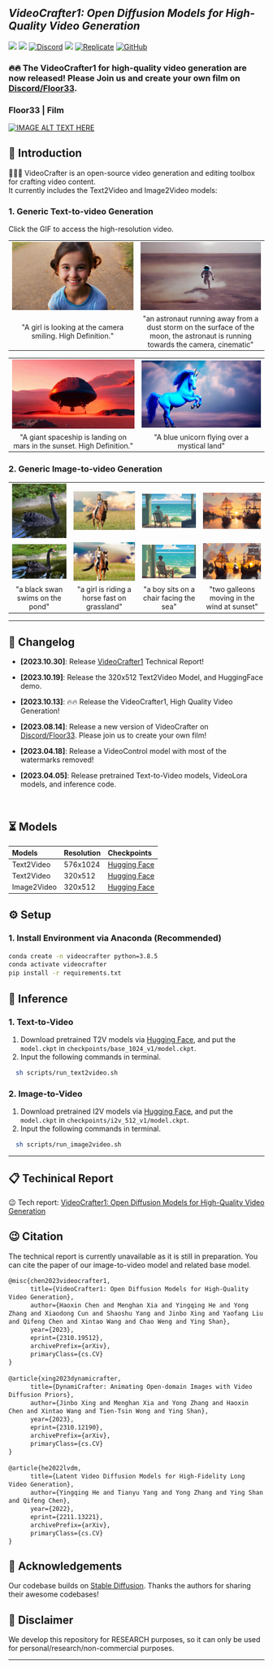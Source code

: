 
## ___***VideoCrafter1: Open Diffusion Models for High-Quality Video Generation***___

<a href='https://ailab-cvc.github.io/videocrafter/'><img src='https://img.shields.io/badge/Project-Page-green'></a> 
<a href='https://arxiv.org/abs/2310.19512'><img src='https://img.shields.io/badge/Technique-Report-red'></a> 
[![Discord](https://dcbadge.vercel.app/api/server/rrayYqZ4tf?style=flat)](https://discord.gg/rrayYqZ4tf)
<a href='https://huggingface.co/spaces/VideoCrafter/VideoCrafter'><img src='https://img.shields.io/badge/%F0%9F%A4%97%20Hugging%20Face-Model-blue'></a>
[![Replicate](https://replicate.com/cjwbw/videocrafter/badge)](https://replicate.com/cjwbw/videocrafter)
[![GitHub](https://img.shields.io/github/stars/VideoCrafter/VideoCrafter?style=social)](https://github.com/VideoCrafter/VideoCrafter)


### 🔥🔥 The VideoCrafter1 for high-quality video generation are now released!  Please Join us and create your own film on [Discord/Floor33](https://discord.gg/rrayYqZ4tf).

### Floor33 | Film
 [![IMAGE ALT TEXT HERE](https://img.youtube.com/vi/4MbTNYug1wo/0.jpg)](https://www.youtube.com/watch?v=4MbTNYug1wo)
 
## 🔆 Introduction


🤗🤗🤗 VideoCrafter is an open-source video generation and editing toolbox for crafting video content.   
It currently includes the Text2Video and Image2Video models:

### 1. Generic Text-to-video Generation
Click the GIF to access the high-resolution video.

<table class="center">
  <td><a href="https://github.com/AILab-CVC/VideoCrafter/assets/18735168/814f9cfe-5e4c-4d6c-be4c-c378cf4216c7"><img src=assets/t2v/agirl.gif width="320"></td>
  <td><a href="https://github.com/AILab-CVC/VideoCrafter/assets/18735168/f89af8d2-2ac4-4726-98cc-4ff322ed4cf3"><img src=assets/t2v/astronaut.gif width="320"></td>
  <tr>
  <td style="text-align:center;" width="320">"A girl is looking at the camera smiling. High Definition."</td>
  <td style="text-align:center;" width="320">"an astronaut running away from a dust storm on the surface of the  moon, the astronaut is running towards the camera, cinematic"</td>
  <tr>
</table >

<table class="center">
  <td><a href="https://github.com/AILab-CVC/VideoCrafter/assets/18735168/232ef312-be08-4d73-8fd7-f367952c9410"><img src=assets/t2v/spaceship.gif width="320"></td>
  <td><a href="https://github.com/AILab-CVC/VideoCrafter/assets/18735168/7aa3977c-dc71-45ce-bfe2-449368dc1c9f"><img src=assets/t2v/unicorn.gif width="320"></td>
  <tr>
  <td style="text-align:center;" width="320">"A giant spaceship is landing on mars in the sunset. High Definition."</td>
  <td style="text-align:center;" width="320">"A blue unicorn flying over a mystical land"</td>
  <tr>
</table >

### 2. Generic Image-to-video Generation

<table class="center">
  <td><img src=assets/i2v/input/blackswan.png width="170"></td>
  <td><img src=assets/i2v/input/horse.png width="170"></td>
  <td><img src=assets/i2v/input/chair.png width="170"></td>
  <td><img src=assets/i2v/input/sunset.png width="170"></td>
  <tr>
  <td><a href="https://github.com/AILab-CVC/VideoCrafter/assets/18735168/1a57edd9-3fd2-4ce9-8313-89aca95b6ec7"><img src=assets/i2v/blackswan.gif width="170"></td>
  <td><a href="https://github.com/AILab-CVC/VideoCrafter/assets/18735168/d671419d-ae49-4889-807e-b841aef60e8a"><img src=assets/i2v/horse.gif width="170"></td>
  <td><a href="https://github.com/AILab-CVC/VideoCrafter/assets/18735168/39d730d9-7b47-4132-bdae-4d18f3e651ee"><img src=assets/i2v/chair.gif width="170"></td>
  <td><a href="https://github.com/AILab-CVC/VideoCrafter/assets/18735168/dc8dd0d5-a80d-4f31-94db-f9ea0b13172b"><img src=assets/i2v/sunset.gif width="170"></td>
  <tr>
  <td style="text-align:center;" width="170">"a black swan swims on the pond"</td>
  <td style="text-align:center;" width="170">"a girl is riding a horse fast on grassland"</td>
  <td style="text-align:center;" width="170">"a boy sits on a chair facing the sea"</td>
  <td style="text-align:center;" width="170">"two galleons moving in the wind at sunset"</td>

</table >


---

## 📝 Changelog
- __[2023.10.30]__: Release [VideoCrafter1](https://arxiv.org/abs/2310.19512) Technical Report!

- __[2023.10.19]__: Release the 320x512 Text2Video Model, and HuggingFace demo.

- __[2023.10.13]__: 🔥🔥 Release the VideoCrafter1, High Quality Video Generation!

- __[2023.08.14]__: Release a new version of VideoCrafter on [Discord/Floor33](https://discord.gg/uHaQuThT). Please join us to create your own film!

- __[2023.04.18]__: Release a VideoControl model with most of the watermarks removed!

- __[2023.04.05]__: Release pretrained Text-to-Video models, VideoLora models, and inference code.
<br>


## ⏳ Models

|Models|Resolution|Checkpoints|
|:---------|:---------|:--------|
|Text2Video|576x1024|[Hugging Face](https://huggingface.co/VideoCrafter/Text2Video-1024-v1.0/blob/main/model.ckpt)
|Text2Video|320x512|[Hugging Face](https://huggingface.co/VideoCrafter/Text2Video-512-v1/blob/main/model.ckpt)
|Image2Video|320x512|[Hugging Face](https://huggingface.co/VideoCrafter/Image2Video-512-v1.0/blob/main/model.ckpt)



## ⚙️ Setup

### 1. Install Environment via Anaconda (Recommended)
```bash
conda create -n videocrafter python=3.8.5
conda activate videocrafter
pip install -r requirements.txt
```


## 💫 Inference 
### 1. Text-to-Video

1) Download pretrained T2V models via [Hugging Face](https://huggingface.co/VideoCrafter/Text2Video-1024-v1.0/blob/main/model.ckpt), and put the `model.ckpt` in `checkpoints/base_1024_v1/model.ckpt`.
2) Input the following commands in terminal.
```bash
  sh scripts/run_text2video.sh
```

### 2. Image-to-Video

1) Download pretrained I2V models via [Hugging Face](https://huggingface.co/VideoCrafter/Image2Video-512-v1.0/blob/main/model.ckpt), and put the `model.ckpt` in `checkpoints/i2v_512_v1/model.ckpt`.
2) Input the following commands in terminal.
```bash
  sh scripts/run_image2video.sh
```

---
## 📋 Techinical Report
😉 Tech report: [VideoCrafter1: Open Diffusion Models for High-Quality Video Generation](https://arxiv.org/abs/2310.19512)
<br>

## 😉 Citation
The technical report is currently unavailable as it is still in preparation. You can cite the paper of our image-to-video model and related base model.
```
@misc{chen2023videocrafter1,
      title={VideoCrafter1: Open Diffusion Models for High-Quality Video Generation}, 
      author={Haoxin Chen and Menghan Xia and Yingqing He and Yong Zhang and Xiaodong Cun and Shaoshu Yang and Jinbo Xing and Yaofang Liu and Qifeng Chen and Xintao Wang and Chao Weng and Ying Shan},
      year={2023},
      eprint={2310.19512},
      archivePrefix={arXiv},
      primaryClass={cs.CV}
}

@article{xing2023dynamicrafter,
      title={DynamiCrafter: Animating Open-domain Images with Video Diffusion Priors}, 
      author={Jinbo Xing and Menghan Xia and Yong Zhang and Haoxin Chen and Xintao Wang and Tien-Tsin Wong and Ying Shan},
      year={2023},
      eprint={2310.12190},
      archivePrefix={arXiv},
      primaryClass={cs.CV}
}

@article{he2022lvdm,
      title={Latent Video Diffusion Models for High-Fidelity Long Video Generation}, 
      author={Yingqing He and Tianyu Yang and Yong Zhang and Ying Shan and Qifeng Chen},
      year={2022},
      eprint={2211.13221},
      archivePrefix={arXiv},
      primaryClass={cs.CV}
}
```


## 🤗 Acknowledgements
Our codebase builds on [Stable Diffusion](https://github.com/Stability-AI/stablediffusion). 
Thanks the authors for sharing their awesome codebases! 


## 📢 Disclaimer
We develop this repository for RESEARCH purposes, so it can only be used for personal/research/non-commercial purposes.
****
